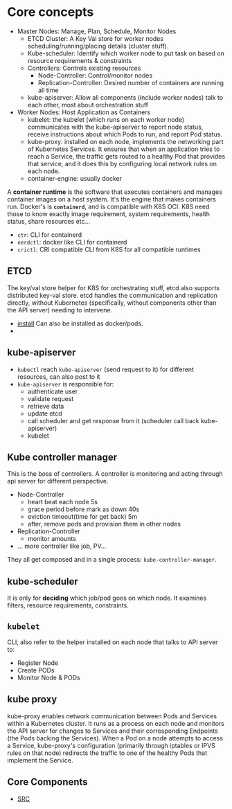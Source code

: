 # Core concepts

- Master Nodes: Manage, Plan, Schedule, Monitor Nodes
  - ETCD Cluster: A Key Val store for worker nodes scheduling/running/placing details (cluster stuff).
  - Kube-scheduler: Identify which worker node to put task on based on resource requirements & constraints
  - Controllers: Controls existing resources
    - Node-Controller: Control/monitor nodes
    - Replication-Controller: Desired number of containers are running all time
  - kube-apiserver: Allow all components (include worker nodes) talk to each other, most about orchestration stuff
- Worker Nodes: Host Application as Containers
  - kubelet: the kubelet (which runs on each worker node) communicates with the kube-apiserver to report node status, receive instructions about which Pods to run, and report Pod status.
  - kube-proxy: installed on each node, implements the networking part of Kubernetes Services. It ensures that when an application tries to reach a Service, the traffic gets routed to a healthy Pod that provides that service, and it does this by configuring local network rules on each node.
  - container-engine: usually docker

A **container runtime** is the software that executes containers and manages container images on a host system. It's the engine that makes containers run. Docker's is **`containerd`**, and is compatible
with K8S OCI. K8S need those to know exactly image requirement, system requirements, health status, share resources etc...
- `ctr`: CLI for containerd
- `nerdctl`: docker like CLI for containerd
- `crictl`: CRI compatible CLI from K8S for all compatible runtimes

## ETCD
The key/val store helper for K8S for orchestrating stuff, etcd also supports distributed key-val store. etcd handles the 
communication and replication directly, without Kubernetes (specifically, without components other than the API server) needing to intervene.

- [install](https://etcd.io/docs/v3.5/install/) Can also be installed as docker/pods.
- [more about ETCD]: https://www.udemy.com/course/certified-kubernetes-administrator-with-practice-tests/learn/lecture/19537454#content

## kube-apiserver
- `kubectl` reach `kube-apiserver` (send request to it) for different resources, can also post to it
- `kube-apiserver` is responsible for:
  - authenticate user
  - validate request
  - retrieve data
  - update etcd
  - call scheduler and get response from it (scheduler call back kube-apiserver)
  - kubelet

## Kube controller manager
This is the boss of controllers. A controller is monitoring and acting through api server for different perspective. 
- Node-Controller
  - heart beat each node 5s
  - grace period before mark as down 40s
  - eviction timeout(time for get back) 5m
  - after, remove pods and provision them in other nodes
- Replication-Controller
  - monitor amounts
- ... more controller like job, PV...

They all get composed and in a single process: `kube-controller-manager`. 

## kube-scheduler
It is only for **deciding** which job/pod goes on which node. It examines filters, resource requirements, constraints.

## `kubelet`
CLI, also refer to the helper installed on each node that talks to API server to:
- Register Node
- Create PODs
- Monitor Node & PODs

## kube proxy
kube-proxy enables network communication between Pods and Services within a Kubernetes cluster. It runs as a process on 
each node and monitors the API server for changes to Services and their corresponding Endpoints (the Pods backing the Services). 
When a Pod on a node attempts to access a Service, kube-proxy's configuration (primarily through iptables or IPVS rules 
on that node) redirects the traffic to one of the healthy Pods that implement the Service.

## Core Components
- [SRC](Core_Components.md)